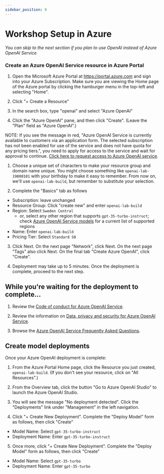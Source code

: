 ```yaml
---
sidebar_position: 0
---
```


# Workshop Setup in Azure

*You can skip to the next section if you plan to use OpenAI instead of Azure OpenAI Service*

### Create an Azure OpenAI Service resource in Azure Portal

1. Open the Microsoft Azure Portal at https://portal.azure.com and sign into your Azure Subscription. Make sure you are viewing the Home page of the Azure portal by clicking the hamburger menu in the top-left and selecting "Home".

2. Click "+ Create a Resource"

3. In the search box, type "openai" and select "Azure OpenAI"

4. Click the "Azure OpenAI" pane, and then click "Create". (Leave the "Plan" field as "Azure OpenAI".)

NOTE: If you see the message in red, "Azure OpenAI Service is currently available to customers via an application form. The selected subscription has not been enabled for use of the service and does not have quota for any pricing tiers.", you need to apply for access to the service and wait for approval to continue. [Click here to request access to Azure OpenAI service](https://aka.ms/oai/access).

1. Choose a unique set of characters to make your resource group and domain name unique. You might choose something like `openai-lab-19800101` with your birthday to make it easy to remember. From now on, we'll use `openai-lab-build`, but remember to substitute your selection.

1. Complete the "Basics" tab as follows

  * Subscription: leave unchanged
  * Resource Group: Click "create new" and enter `openai-lab-build` 
  * Region: Select `Sweden Central`
    * or, select any other region that supports `gpt-35-turbo-instruct`; check [Azure OpenAI Service models](https://learn.microsoft.com/en-us/azure/ai-services/openai/concepts/models#gpt-35-models) for a current list of supported regions
  * Name: Enter `openai-lab-build`
  * Pricing Tier: Select `Standard S0`

3. Click Next. On the next page "Network", click Next. On the next page "Tags" also click Next. On the final tab "Create Azure OpenAI", click "Create".

1. Deployment may take up to 5 minutes. Once the deployment is complete, proceed to the next step.

## While you're waiting for the deployment to complete...

1. Review the [Code of conduct for Azure OpenAI Service](https://learn.microsoft.com/legal/cognitive-services/openai/code-of-conduct).

1. Review the information on [Data, privacy and security for Azure OpenAI Service](https://learn.microsoft.com/legal/cognitive-services/openai/data-privacy).

1. Browse the [Azure OpenAI Service Frequently Asked Questions](https://learn.microsoft.com/azure/cognitive-services/openai/faq).

## Create model deployments

Once your Azure OpenAI deployment is complete:

1. From the Azure Portal Home page, click the Resource you just created, `openai-lab-build`. (If you don't see your resource, click on "All Resources".)

2. From the Overview tab, click the button "Go to Azure OpenAI Studio" to launch the Azure OpenAI Studio.

3. You will see the message "No deployment detected". Click the "Deployments" link under "Management" in the left navigation.

4. Click "+ Create New Deployment". Complete the "Deploy Model" form as follows, then click "Create"

  * Model Name: Select `gpt-35-turbo-instruct`
  * Deployment Name: Enter `gpt-35-turbo-instruct`

5. Once more, click "+ Create New Deployment". Complete the "Deploy Model" form as follows, then click "Create"

  * Model Name: Select `gpt-35-turbo`
   * Deployment Name: Enter `gpt-35-turbo`





